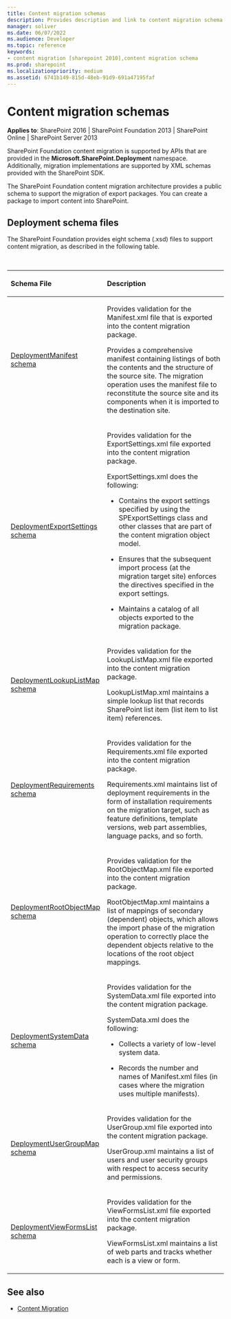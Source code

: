 ```yaml
---
title: Content migration schemas
description: Provides description and link to content migration schema files in SharePoint.
manager: soliver
ms.date: 06/07/2022
ms.audience: Developer
ms.topic: reference
keywords:
- content migration [sharepoint 2010],content migration schema
ms.prod: sharepoint
ms.localizationpriority: medium
ms.assetid: 6741b149-815d-48eb-91d9-691a47195faf
---
```


# Content migration schemas 

**Applies to**: SharePoint 2016 | SharePoint Foundation 2013 | SharePoint Online | SharePoint Server 2013

SharePoint Foundation content migration is supported by APIs that are provided in the **Microsoft.SharePoint.Deployment** namespace. Additionally, migration implementations are supported by XML schemas provided with the SharePoint SDK.

The SharePoint Foundation content migration architecture provides a public schema to support the migration of export packages. You can create a package to import content into SharePoint.

## Deployment schema files

The SharePoint Foundation provides eight schema (.xsd) files to support content migration, as described in the following table.

<br/>

<table>
<colgroup>
<col width="35%" />
<col width="65%" />
</colgroup>
<thead>
<tr class="header">
<th align="left"><p>Schema File</p></th>
<th align="left"><p>Description</p></th>
</tr>
</thead>
<tbody>
<tr class="odd">
<td align="left"><p><a href="deploymentmanifest-schema.md">DeploymentManifest schema</a></p></td>
<td align="left">
<p>Provides validation for the Manifest.xml file that is exported into the content migration package.</p>
<p>Provides a comprehensive manifest containing listings of both the contents and the structure of the source site. The migration operation uses the manifest file to reconstitute the source site and its components when it is imported to the destination site.</p>
</td>
</tr>
<tr class="even">
<td align="left"><p><a href="deploymentexportsettings-schema.md">DeploymentExportSettings schema</a></p></td>
<td align="left"><p>Provides validation for the ExportSettings.xml file exported into the content migration package.</p>
<p>ExportSettings.xml does the following:</p>
<ul>
<li><p>Contains the export settings specified by using the <!--- <target="T:Microsoft.Sharepoint.Deployment.SPExportSettings"> ---> SPExportSettings class and other classes that are part of the content migration object model.</p></li>
<li><p>Ensures that the subsequent import process (at the migration target site) enforces the directives specified in the export settings.</p></li>
<li><p>Maintains a catalog of all objects exported to the migration package.</p></li>
</ul></td>
</tr>
<tr class="odd">
<td align="left"><p><a href="deploymentlookuplistmap-schema.md">DeploymentLookupListMap schema</a></p></td>
<td align="left"><p>Provides validation for the LookupListMap.xml file exported into the content migration package.</p>
<p>LookupListMap.xml maintains a simple lookup list that records SharePoint list item (list item to list item) references.</p></td>
</tr>
<tr class="even">
<td align="left"><p><a href="deploymentrequirements-schema.md">DeploymentRequirements schema</a></p></td>
<td align="left"><p>Provides validation for the Requirements.xml file exported into the content migration package.</p>
<p>Requirements.xml maintains list of deployment requirements in the form of installation requirements on the migration target, such as feature definitions, template versions, web part assemblies, language packs, and so forth.</p></td>
</tr>
<tr class="odd">
<td align="left"><p><a href="deploymentrootobjectmap-schema.md">DeploymentRootObjectMap schema</a></p></td>
<td align="left"><p>Provides validation for the RootObjectMap.xml file exported into the content migration package.</p>
<p>RootObjectMap.xml maintains a list of mappings of secondary (dependent) objects, which allows the import phase of the migration operation to correctly place the dependent objects relative to the locations of the root object mappings.</p></td>
</tr>
<tr class="even">
<td align="left"><p><a href="deploymentsystemdata-schema.md">DeploymentSystemData schema</a></p></td>
<td align="left"><p>Provides validation for the SystemData.xml file exported into the content migration package.</p>
<p>SystemData.xml does the following:</p>
<ul>
<li><p>Collects a variety of low-level system data.</p></li>
<li><p>Records the number and names of Manifest.xml files (in cases where the migration uses multiple manifests).</p></li>
</ul></td>
</tr>
<tr class="odd">
<td align="left"><p><a href="deploymentusergroupmap-schema.md">DeploymentUserGroupMap schema</a></p></td>
<td align="left"><p>Provides validation for the UserGroup.xml file exported into the content migration package.</p>
<p>UserGroup.xml maintains a list of users and user security groups with respect to access security and permissions.</p></td>
</tr>
<tr class="even">
<td align="left"><p><a href="deploymentviewformslist-schema.md">DeploymentViewFormsList schema</a></p></td>
<td align="left"><p>Provides validation for the ViewFormsList.xml file exported into the content migration package.</p>
<p>ViewFormsList.xml maintains a list of web parts and tracks whether each is a view or form.</p></td>
</tr>
</tbody>
</table>

## See also

- [Content Migration](https://msdn.microsoft.com/library/626286f9-71b3-4b3c-9bac-a7bca059463f(Office.15).aspx)







